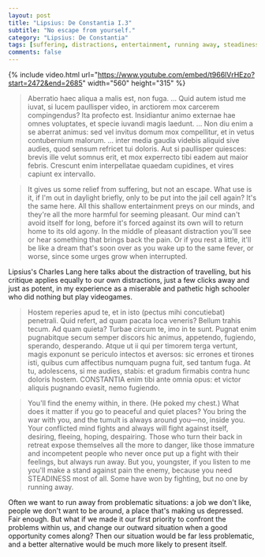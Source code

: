 ```yaml
---
layout: post
title: "Lipsius: De Constantia I.3"
subtitle: "No escape from yourself."
category: "Lipsius: De Constantia"
tags: [suffering, distractions, entertainment, running away, steadiness, deal with it, war, addiction, tech]
comments: false
---
```


{% include video.html url="https://www.youtube.com/embed/t966lVrHEzo?start=2472&end=2685" width="560" height="315" %}

> Aberratio haec aliqua a malis est, non fuga. ... Quid autem istud me iuvat, si lucem paullisper video, in arctiorem mox carcerem compingendus? Ita profecto est. Insidiantur animo externae hae omnes voluptates, et specie iuvandi magis laedunt. ... Non diu enim a se aberrat animus: sed vel invitus domum mox compellitur, et in vetus contubernium malorum. ... inter media gaudia videbis aliquid sive audies, quod sensum refricet tui doloris. Aut si paullisper quiesces: brevis ille velut somnus erit, et mox experrecto tibi eadem aut maior febris. Crescunt enim interpellatae quaedam cupidines, et vires capiunt ex intervallo.

> It gives us some relief from suffering, but not an escape. What use is it, if I'm out in daylight briefly, only to be put into the jail cell again? It's the same here. All this shallow entertainment preys on our minds, and they're all the more harmful for seeming pleasant. Our mind can't avoid itself for long, before it's forced against its own will to return home to its old agony. In the middle of pleasant distraction you'll see or hear something that brings back the pain. Or if you rest a little, it'll be like a dream that's soon over as you wake up to the same fever, or worse, since some urges grow when interrupted.

Lipsius's Charles Lang here talks about the distraction of travelling, but his critique applies equally to our own distractions, just a few clicks away and just as potent, in my experience as a miserable and pathetic high schooler who did nothing but play videogames.

> Hostem reperies apud te, et in isto (pectus mihi concutiebat) penetrali. Quid refert, ad quam pacata loca veneris? Bellum trahis tecum. Ad quam quieta? Turbae circum te, imo in te sunt. Pugnat enim pugnabitque secum semper discors hic animus, appetendo, fugiendo, sperando, desperando. Atque ut ii qui per timorem terga vertunt, magis exponunt se periculo intectos et aversos: sic errones et tirones isti, quibus cum affectibus numquam pugna fuit, sed tantum fuga. At tu, adolescens, si me audies, stabis: et gradum firmabis contra hunc doloris hostem. CONSTANTIA enim tibi ante omnia opus: et victor aliquis pugnando evasit, nemo fugiendo.

> You'll find the enemy within, in there. (He poked my chest.) What does it matter if you go to peaceful and quiet places? You bring the war with you, and the tumult is always around you—no, inside you. Your conflicted mind fights and always will fight against itself, desiring, fleeing, hoping, despairing. Those who turn their back in retreat expose themselves all the more to danger, like those immature and incompetent people who never once put up a fight with their feelings, but always run away. But you, youngster, if you listen to me you'll make a stand against pain the enemy, because you need STEADINESS most of all. Some have won by fighting, but no one by running away.

Often we want to run away from problematic situations: a job we don't like, people we don't want to be around, a place that's making us depressed. Fair enough. But what if we made it our first priority to confront the problems within us, and change our outward situation when a good opportunity comes along? Then our situation would be far less problematic, and a better alternative would be much more likely to present itself.